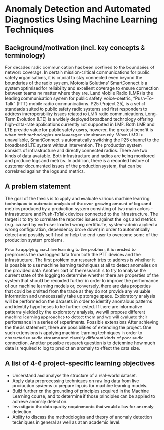 # Anomaly Detection and Automated Diagnostics Using Machine Learning Techniques

## Background/motivation (incl. key concepts & terminology)
For decades radio communication has been confined to the boundaries of network
coverage. In certain mission-critical communications for public safety
organisations, it is crucial to stay connected even beyond the boundaries of the
radio system. Motorola Solutions’ SmartConnect is a system optimised for
reliability and excellent coverage to ensure connection between teams no matter
where they are.
Land Mobile Radio (LMR) is the leading communication system for public safety,
voice-centric, “Push-To-Talk” (PTT) mobile radio communications. P25 (Project 25),
is a set of standards suited to public safety radio systems and first responders to
address interoperability issues related to LMR radio communications. Long-Term
Evolution (LTE) is a widely deployed broadband technology offering high-data-rate
applications currently not supported in LMR. Both LMR and LTE provide value for
public safety users, however, the greatest benefit is when both technologies are
leveraged simultaneously. When LMR is unavailable, SmartConnect is
automatically switching the P25 channel to the broadband LTE system without
intervention.
The production system consists of infrastructure and directly connected radios.
There are two kinds of data available. Both infrastructure and radios are being
monitored and produce logs and metrics. In addition, there is a recorded history of
customer documented issues of the production system, that can be correlated
against the logs and metrics.

## A problem statement
The goal of the thesis is to apply and evaluate various machine learning techniques
to automate analysis of the ever-growing amount of logs and metrics produced by
a production system consisting of two main actors - infrastructure and Push-ToTalk devices connected to the infrastructure.
The target is to try to correlate the reported issues against the logs and metrics
(e.g. caused by end-user loaded wrong certificate, system-admin applied a wrong
configuration, dependency broke down) in order to automatically detect and
possibly self-heal or help the end-user to overcome some of the production
system problems.

Prior to applying machine learning to the problem, it is needed to preprocess the
raw logged data from both the PTT devices and the infrastructure. The first
problem our research tries to address is whether it is possible to use machine
learning techniques at all to detect anomalies on the provided data.
Another part of the research is to try to analyse the current state of the logging to
determine whether there are properties of the system that should be recorded
further in order to improve the performance of our machine learning models or,
conversely, there are data properties that could be omitted from the trace as they
do not provide any valuable information and unnecessarily take up storage space.
Exploratory analysis will be performed on the datasets in order to identify
anomalous patterns and identify hypotheses to be further tested.
If there are informative patterns yielded by the exploratory analysis, we will
propose different machine learning approaches to detect them and we will
evaluate their performance in a series of experiments.
Possible extensions
After achieving the thesis statement, there are possibilities of extending the
project. One such extensions is applying machine learning techniques in order to
characterise audio streams and classify different kinds of poor audio connection.
Another possible research question is to determine how much data is required to
log to predict an anomaly to effect the data size.

## A list of 4-6 project-specific learning objectives

- Understand and analyse the structure of a real-world dataset.
- Apply data preprocessing techniques on raw log data from live production
systems to prepare inputs for machine learning models.
- Build further on the grounding of principles acquired in the Machine Learning
course, and to determine if those principles can be applied to achieve anomaly
detection.
- Investigate the data quality requirements that would allow for anomaly
detection.
- Ability to discuss the methodologies and theory of anomaly detection
techniques in general as well as at an academic level.
